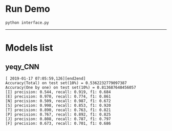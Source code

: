 # Run Demo
    python interface.py
___
# Models list
## yeqy_CNN

    [ 2019-01-17 07:05:59,126][end2end]
    Accuracy(Total) on test set(10%) = 0.5362232779097387
    Accuracy(One by one) on test set(10%) = 0.813687648456057
    [I] precision: 0.544, recall: 0.919, f1: 0.684
    [E] precision: 0.970, recall: 0.774, f1: 0.861
    [N] precision: 0.509, recall: 0.987, f1: 0.672
    [S] precision: 0.998, recall: 0.853, f1: 0.920
    [T] precision: 0.890, recall: 0.763, f1: 0.821
    [P] precision: 0.767, recall: 0.892, f1: 0.825
    [J] precision: 0.808, recall: 0.787, f1: 0.797
    [F] precision: 0.673, recall: 0.701, f1: 0.686
